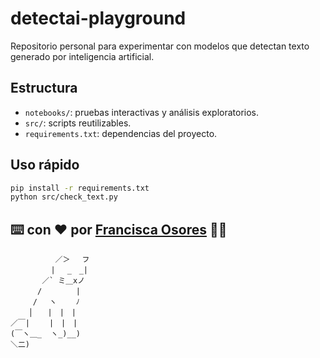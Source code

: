 # detectai-playground

Repositorio personal para experimentar con modelos que detectan texto generado por inteligencia artificial.

## Estructura

- `notebooks/`: pruebas interactivas y análisis exploratorios.
- `src/`: scripts reutilizables.
- `requirements.txt`: dependencias del proyecto.

## Uso rápido

```bash
pip install -r requirements.txt
python src/check_text.py  
```

  
## ⌨️ con ❤️ por [Francisca Osores](https://www.linkedin.com/in/francisca-osores-ortiz-152347149/) 👩‍💻

```
          ／＞　 フ
         | 　_　_| 
       ／` ミ＿xノ 
      /　　　　 |
     /　 ヽ　　 ﾉ
    │　　|　|　|
／￣|　　 |　|　|
(￣ヽ＿_  ヽ_)__)
＼二)
```
